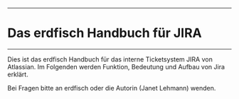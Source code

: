 
---

# Das erdfisch Handbuch für JIRA

---

Dies ist das erdfisch Handbuch für das interne Ticketsystem JIRA von Atlassian. Im Folgenden werden Funktion, Bedeutung und Aufbau von Jira erklärt.















































Bei Fragen bitte an erdfisch oder die Autorin \(Janet Lehmann\) wenden.

